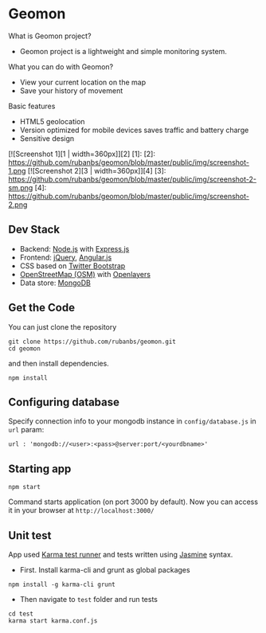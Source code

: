 ﻿# Geomon

What is Geomon project?
* Geomon project is a lightweight and simple monitoring system.

What you can do with Geomon?
* View your current location on the map
* Save your history of movement

Basic features
* HTML5 geolocation
* Version optimized for mobile devices saves traffic and battery charge
* Sensitive design

[![Screenshot 1][1 | width=360px]][2]
[1]: 
[2]: https://github.com/rubanbs/geomon/blob/master/public/img/screenshot-1.png
[![Screenshot 2][3 | width=360px]][4]
[3]: https://github.com/rubanbs/geomon/blob/master/public/img/screenshot-2-sm.png
[4]: https://github.com/rubanbs/geomon/blob/master/public/img/screenshot-2.png

## Dev Stack

* Backend: [Node.js](http://nodejs.org/) with [Express.js](http://expressjs.com/)
* Frontend: [jQuery](http://jquery.com/), [Angular.js](https://angularjs.org/)
* CSS based on [Twitter Bootstrap](http://getbootstrap.com/)
* [OpenStreetMap (OSM)](https://www.openstreetmap.org) with [Openlayers](http://openlayers.org/)
* Data store: [MongoDB](http://www.mongodb.org/)

## Get the Code

You can just clone the repository

```
git clone https://github.com/rubanbs/geomon.git
cd geomon
```

and then install dependencies.

```
npm install
```

## Configuring database

Specify connection info to your mongodb instance in `config/database.js` in `url` param:
```
url : 'mongodb://<user>:<pass>@server:port/<yourdbname>'
```

## Starting app

```
npm start
```

Command starts application (on port 3000 by default). Now you can access it in your browser at `http://localhost:3000/`

## Unit test

App used [Karma test runner](http://karma-runner.github.io/0.12/index.html) and tests written using [Jasmine](http://jasmine.github.io/) syntax.

* First. Install karma-cli and grunt as global packages
```
npm install -g karma-cli grunt
```
* Then navigate to `test` folder and run tests
```
cd test
karma start karma.conf.js
```